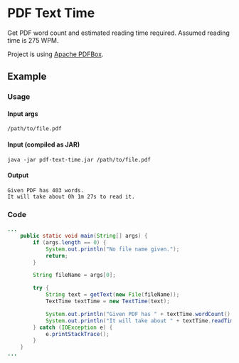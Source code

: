 # PDF Text Time
Get PDF word count and estimated reading time required. Assumed reading time is 275 WPM.

Project is using [Apache PDFBox](https://pdfbox.apache.org/).

## Example

### Usage

#### Input args
```
/path/to/file.pdf
```

#### Input (compiled as JAR)
```
java -jar pdf-text-time.jar /path/to/file.pdf
```

#### Output
```
Given PDF has 403 words.
It will take about 0h 1m 27s to read it.
```

### Code
```java
...
    public static void main(String[] args) {
        if (args.length == 0) {
            System.out.println("No file name given.");
            return;
        }

        String fileName = args[0];

        try {
            String text = getText(new File(fileName));
            TextTime textTime = new TextTime(text);

            System.out.println("Given PDF has " + textTime.wordCount() + " words.");
            System.out.println("It will take about " + textTime.readTimeHuman(TimeType.FULL) + " to read it.");
        } catch (IOException e) {
            e.printStackTrace();
        }
    }
...
```
